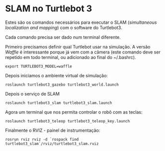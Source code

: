 
# SLAM no Turtlebot 3

Estes são os comandos necessários para executar o SLAM (*simultaneous localization and mapping*) com o software do Turtlebot3.

Cada comando precisa ser dado num terminal diferente.

Primeiro precisamos definir qual Turtlebot usar na simulação. A versão *Waffle* é interessante porque já vem com a câmera (este comando deve ser repetido em todo terminal, ou adicionado ao final do ~/.bashrc).

    export TURTLEBOT3_MODEL=waffle

Depois iniciamos o ambiente virtual de simulação:

    roslaunch turtlebot3_gazebo turtlebot3_world.launch

Depois o serviço de SLAM

    roslaunch turtlebot3_slam turtlebot3_slam.launch

Agora um terminal que nos permita controlar o robô com as teclas:

    roslaunch turtlebot3_teleop turtlebot3_teleop_key.launch

Finalmente o RVIZ - painel de instrumentação:

    rosrun rviz rviz -d `rospack find turtlebot3_slam`/rviz/turtlebot3_slam.rviz
